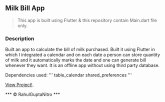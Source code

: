 ## Milk Bill App

> This app is built using Flutter & this repository contain Main.dart file only.


### Description
Built an app to calculate the bill of milk purchased. Built it using Flutter in which I integrated a calendar and on each date a person can store quantity of milk and it automatically marks the date and one can generate bill whenever they want. It is an offline app without using third party database.


Dependencies used:
'''
table_calendar
shared_preferences
'''

[View Project!](https://rahulguptanitro.github.io/Milk-Bill/).


*** © RahulGuptaNitro *** 

